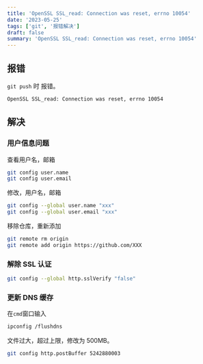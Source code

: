 ```yaml
---
title: 'OpenSSL SSL_read: Connection was reset, errno 10054'
date: '2023-05-25'
tags: ['git', '报错解决']
draft: false
summary: 'OpenSSL SSL_read: Connection was reset, errno 10054'
---
```


## 报错

`git push` 时 报错。

```bash
OpenSSL SSL_read: Connection was reset, errno 10054
```

## 解决

### 用户信息问题

查看用户名，邮箱

```bash
git config user.name
git config user.email
```

修改，用户名，邮箱

```bash
git config --global user.name "xxx"
git config --global user.email "xxx"
```

移除仓库，重新添加

```bash
git remote rm origin
git remote add origin https://github.com/XXX
```

### 解除 SSL 认证

```bash
git config --global http.sslVerify "false"
```

### 更新 DNS 缓存

在`cmd`窗口输入

```bash
ipconfig /flushdns
```

文件过大，超过上限，修改为 500MB。

```bash
git config http.postBuffer 5242880003
```
